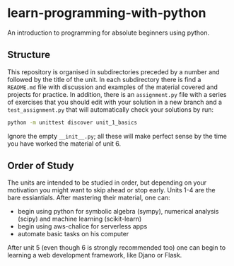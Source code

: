 # learn-programming-with-python
An introduction to programming for absolute beginners using python.

## Structure
This repository is organised in subdirectories preceded by a number and followed by the title of the unit. In each subdirectory there is find a `README.md` file with discussion and examples of the material covered and projects for practice. In addition, there is an `assignment.py` file with a series of exercises that you should edit with your solution in a new branch and a `test_assignment.py` that will automatically check your solutions by run:
```bash
python -m unittest discover unit_1_basics
```
Ignore the empty `__init__.py`; all these will make perfect sense by the time you have worked the material of unit 6.

## Order of Study
The units are intended to be studied in order, but depending on your motivation you might want to skip ahead or stop early.
Units 1-4 are the bare essiantials. After mastering their material, one can:

* begin using python for symbolic algebra (sympy), numerical analysis (scipy) and machine learning (scikit-learn)
* begin using aws-chalice for serverless apps
* automate basic tasks on his computer

After unit 5 (even though 6 is strongly recommended too) one can begin to learning a web development framework, like Djano or Flask.
